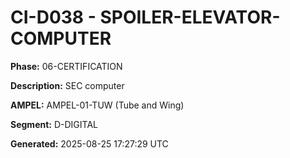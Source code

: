 # CI-D038 - SPOILER-ELEVATOR-COMPUTER

**Phase:** 06-CERTIFICATION

**Description:** SEC computer

**AMPEL:** AMPEL-01-TUW (Tube and Wing)

**Segment:** D-DIGITAL

**Generated:** 2025-08-25 17:27:29 UTC
